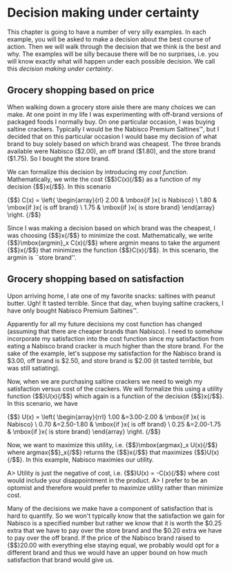# Decision making under certainty

This chapter is going to have a number of very silly examples. 
In each example, you will be asked to make a decision about the best course of action. 
Then we will walk through the decision that we think is the best and why. 
The examples will be silly because there will be no surprises, i.e. you will know exactly what will happen under each possible decision. 
We call this *decision making under certainty*.


## Grocery shopping based on price

When walking down a grocery store aisle there are many choices we can make. 
At one point in my life I was experimenting with off-brand versions of packaged foods I normally buy.
On one particular occasion, I was buying saltine crackers.
Typically I would be the Nabisco Premium Saltines&trade;, but I decided that on this particular occasion I would base my decision of what brand to buy solely based on which brand was cheapest. 
The three brands available were Nabisco (\$2.00), an off brand (\$1.80), and the store brand (\$1.75).
So I bought the store brand. 

We can formalize this decision by introducing my *cost function*.
Mathematically, we write the cost {$$}C(x){/$$} as a function of my decision {$$}x{/$$}.
In this scenario

{$$}
C(x) = \left\{ \begin{array}{rl}
2.00 & \mbox{if }x{ is Nabisco} \\
1.80 & \mbox{if }x{ is off brand} \\
1.75 & \mbox{if }x{ is store brand}
\end{array} \right.
{/$$}

Since I was making a decision based on which brand was the cheapest, I was choosing {$$}x{/$$} to minimize the cost.
Mathematically, we write {$$}\mbox{argmin}_x C(x){/$$} where argmin means to take the argument {$$}x{/$$} that minimizes the function {$$}C(x){/$$}. 
In this scenario, the argmin is ``store brand''. 


## Grocery shopping based on satisfaction

Upon arriving home, I ate one of my favorite snacks: saltines with peanut butter. 
Ugh! 
It tasted terrible. 
Since that day, when buying saltine crackers, I have only bought Nabisco Premium Saltines&trade;.

Apparently for all my future decisions my cost function has changed (assuming that there are cheaper brands than Nabisco).
I need to somehow incorporate my satisfaction into the cost function since my satisfaction from eating a Nabisco brand cracker is much higher than the store brand. 
For the sake of the example, let's suppose my satisfaction for the Nabisco brand is \$3.00, off brand is \$2.50, and store brand is \$2.00 (it tasted terrible, but was still satiating). 

Now, when we are purchasing saltine crackers we need to weigh my satisfaction versus cost of the crackers. 
We will formalize this using a utility function {$$}U(x){/$$} which again is a function of the decision {$$}x{/$$}. 
In this scenario, we have 

{$$}
U(x) = \left\{ \begin{array}{rrl}
1.00 &=3.00-2.00 & \mbox{if }x{ is Nabisco} \\
0.70 &=2.50-1.80 & \mbox{if }x{ is off brand} \\
0.25 &=2.00-1.75 & \mbox{if }x{ is store brand}
\end{array} \right.
{/$$}

Now, we want to maximize this utility, i.e. {$$}\mbox{argmax}_x U(x){/$$} where argmax{$$}_x{/$$} returns the {$$}x{/$$} that maximizes {$$}U(x){/$$}. 
In this example, Nabisco maximies our utility. 

A> Utility is just the negative of cost, i.e. {$$}U(x) = -C(x){/$$} where cost would include your disappointment in the product.
A> I prefer to be an optomist and therefore would prefer to maximize utility rather than minimize cost. 

Many of the decisions we make have a component of satisfaction that is hard to quantify. 
So we won't typically know that the satisfaction we gain for Nabisco is a specified number but rather we know that it is worth the \$0.25 extra that we have to pay over the store brand and the \$0.20 extra we have to pay over the off brand.
If the price of the Nabisco brand raised to {$$}20.00 with everything else staying equal, we probably would opt for a different brand and thus we would have an upper bound on how much satisfaction that brand would give us.



## 



